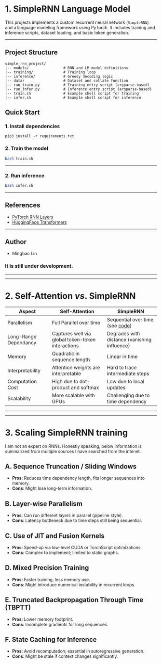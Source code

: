 # 1. SimpleRNN Language Model

This projects implements a custom recurrent neural network (`SimpleRNN`) and a language modeling framework using PyTorch. It includes training and inference scripts, dataset loading, and basic token generation.

---

## Project Structure

```
simple_rnn_project/
|-- models/                # RNN and LM model definitions
|-- training/              # Training loop
|-- inference/             # Greedy decoding logic
|-- data/                  # Dataset and collate function
|-- run_train.py           # Training entry script (argparse-based)
|-- run_infer.py           # Inference entry script (argparse-based)
|-- train.sh               # Example shell script for training
|-- infer.sh               # Example shell script for inference 
```


## Quick Start

### 1. Install dependencies

```
pip3 install -r requirements.txt
```

### 2. Train the model

```bash
bash train.sh
```

---


### 2. Run inference

```bash
bash infer.sh
```

---

## References

- [PyTorch RNN Layers](https://pytorch.org/docs/stable/nn.html#recurrent-layers)  
- [HuggingFace Transformers](https://github.com/huggingface/transformers)

---


## Author
- Mingbao Lin


### It is still under development.


---
---
# 2. Self-Attention *vs*. SimpleRNN

Aspect | Self-Attention | SimpleRNN
|---|---------|-------|
|Parallelism | Full Parallel over time | Sequential over time (see [code](https://github.com/lmbxmu/SimpleRNN_Project/blob/d737a9380954a77861106be51dcce2ede7aad115/models/simple_rnn.py#L42))|
|Long-Range Dependancy | Captures well via global token-token interactions | Degrades with distance (vanishing influence) |
|Memory | Quadratic in sequence length | Linear in time |
|Interpretability | Attention weights are interpretable | Hard to trace intermediate steps|
|Computation Cost | High due to dot-product and softmax | Low due to local updates|
|Scalability | More scalable with GPUs | Challenging due to time dependency|



-----
-----

# 3. Scaling SimpleRNN training

I am not an expert on RNNs. Honestly speaking, below information is summarized from multiple sources I have searched from the intenet.

## A. Sequence Truncation / Sliding Windows
- **Pros**: Reduces time dependency length, fits longer sequences into memory.
- **Cons**: Might lose long-term information.

## B. Layer-wise Parallelism
- **Pros**: Can run different layers in parallel (pipeline style).
- **Cons**: Latency bottleneck due to time steps still being sequential.

## C. Use of JIT and Fusion Kernels
- **Pros**: Speed-up via low-level CUDA or TorchScript optimizations.
- **Cons**: Complex to implement; limited to static graphs.

## D. Mixed Precision Training
- **Pros**: Faster training, less memory use.
- **Cons**: Might introduce numerical instability in recurrent loops.

## E. Truncated Backpropagation Through Time (TBPTT)
- **Pros**: Lower memory footprint.
- **Cons**: Incomplete gradients for long sequences.

## F. State Caching for Inference
- **Pros**: Avoid recomputation; essential in autoregressive generation.
- **Cons**: Might be stale if context changes significantly.